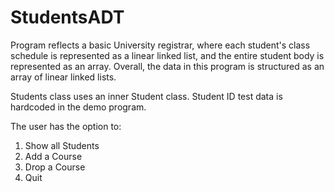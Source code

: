 # StudentsADT

Program reflects a basic University registrar, where each student's class schedule is represented as a linear linked list, and the entire student body is represented as an array. Overall, the data in this program is structured as an array of linear linked lists.

Students class uses an inner Student class. Student ID test data is hardcoded in the demo program.

The user has the option to:
1) Show all Students
2) Add a Course
3) Drop a Course
4) Quit
